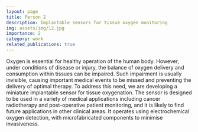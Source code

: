 ```yaml
---
layout: page
title: Person 2
description: Implantable sensors for tissue oxygen monitoring
img: assets/img/12.jpg
importance: 2
category: work
related_publications: true
---
```


Oxygen is essential for healthy operation of the human body. However, under conditions of disease or injury, the balance of oxygen delivery and consumption within tissues can be impaired. Such impairment is usually invisible, causing important medical events to be missed and preventing the delivery of optimal therapy. To address this need, we are developing a miniature implantable sensor for tissue oxygenation. The sensor is designed to be used in a variety of medical applications including cancer radiotherapy and post-operative patient monitoring, and it is likely to find future applications in other clinical areas. It operates using electrochemical oxygen detection, with microfabricated components to minimise invasiveness.
